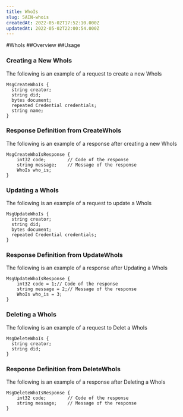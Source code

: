 ```yaml
---
title: WhoIs
slug: 5AIN-whois
createdAt: 2022-05-02T17:52:10.000Z
updatedAt: 2022-05-02T22:00:54.000Z
---
```

#WhoIs
##Overview
##Usage




### Creating a New WhoIs

The following is an example of a request to create a new WhoIs

```
MsgCreateWhoIs {
  string creator;
  string did;
  bytes document;
  repeated Credential credentials;
  string name;
}
```



### Response Definition from CreateWhoIs

The following is an example of a response after creating a new WhoIs

```
MsgCreateWhoIsResponse {
    int32 code;        // Code of the response
    string message;    // Message of the response
    WhoIs who_is;
}
```



### Updating a WhoIs

The following is an example of a request to update a WhoIs

```
MsgUpdateWhoIs {
  string creator;
  string did;
  bytes document;
  repeated Credential credentials;
}
```



### Response Definition from UpdateWhoIs

The following is an example of a response after Updating a WhoIs

```
MsgUpdateWhoIsResponse {
    int32 code = 1;// Code of the response
    string message = 2;// Message of the response
    WhoIs who_is = 3;
}
```





### Deleting a WhoIs

The following is an example of a request to Delet a WhoIs

```
MsgDeleteWhoIs {
  string creator;
  string did;
}
```





### Response Definition from DeleteWhoIs

The following is an example of a response after Deleting a WhoIs

```
MsgDeleteWhoIsResponse {
    int32 code;        // Code of the response
    string message;    // Message of the response
}
```
